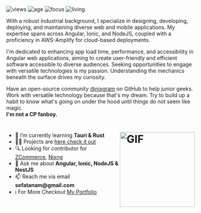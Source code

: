  
![views](https://komarev.com/ghpvc/?username=sefatanam&label=Profile%20views&color=0e75b6&style=flat)
![age](https://img.shields.io/badge/age-23-blueviolet)
![focus](https://img.shields.io/badge/focus-FullStack-critical)
![living](https://img.shields.io/badge/living-Dhaka-3c9)

With a robust industrial background, I specialize in designing, developing, deploying, and maintaining diverse web and mobile applications. My expertise spans across Angular, Ionic, and NodeJS, coupled with a proficiency in AWS-Amplify for cloud-based deployments.

I'm dedicated to enhancing app load time, performance, and accessibility in Angular web applications, aiming to create user-friendly and efficient software accessible to diverse audiences. Seeking opportunities to engage with versatile technologies is my passion. Understanding the mechanics beneath the surface drives my curiosity.

Have an open-source community [@nixgram](https://github.com/nixgram) on GitHub to help junior geeks. Work with versatile technology because that's my dream. Try to build up a habit to know what's going on under the hood until things do not seem like magic.<br> **I'm not a CP fanboy.**




 # <img align="right" alt="GIF" height="200px" src="https://media.giphy.com/media/xTiTnvMb8gkmBvwFiM/giphy.gif"  />


- 🌱 I’m currently learning __Tauri & Rust__
- 👨‍💻 Projects are [here check it out](https://sefatanam.vercel.app/projects)
- 🔍 Looking for contributor for [ZCommerce](https://github.com/sefatanam/ZCommerce), [Nixng](https://github.com/nixgram)
- 💬 Ask me about __Angular, Ionic, NodeJS & NestJS__
- 📫 Reach me via email __sefatanam@gmail.com__
- ℹ️ For More Checkout [My Portfolio](https://sefatanam.vercel.app/home)
